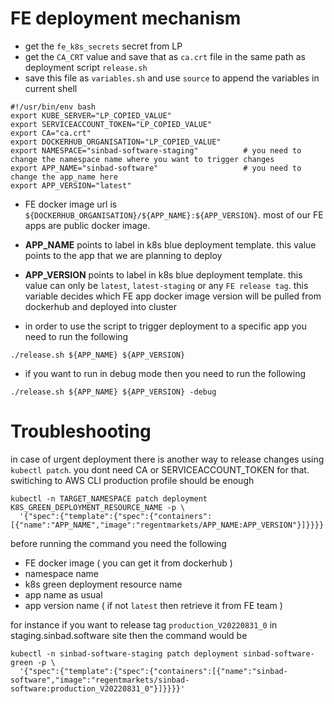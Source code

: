# FE deployment mechanism

- get the `fe_k8s_secrets` secret from LP
- get the `CA_CRT` value and save that as `ca.crt` file in the same path as deployment script `release.sh`
- save this file as `variables.sh` and use `source` to append the variables in current shell

```
#!/usr/bin/env bash
export KUBE_SERVER="LP_COPIED_VALUE"
export SERVICEACCOUNT_TOKEN="LP_COPIED_VALUE"
export CA="ca.crt"
export DOCKERHUB_ORGANISATION="LP_COPIED_VALUE"
export NAMESPACE="sinbad-software-staging"          # you need to change the namespace name where you want to trigger changes
export APP_NAME="sinbad-software"                   # you need to change the app_name here 
export APP_VERSION="latest"
```

- FE docker image url is `${DOCKERHUB_ORGANISATION}/${APP_NAME}:${APP_VERSION}`. most of our FE apps are public docker image.
- **APP_NAME** points to <app> label in k8s blue deployment template. this value points to the app that we are planning to deploy 
- **APP_VERSION** points to <version> label in k8s blue deployment template. this value can only be `latest`, `latest-staging` or any `FE release tag`. this variable decides which FE app docker image version will be pulled from dockerhub and deployed into cluster

- in order to use the script to trigger deployment to a specific app you need to run the following

```
./release.sh ${APP_NAME} ${APP_VERSION}
```

- if you want to run in debug mode then you need to run the following
```
./release.sh ${APP_NAME} ${APP_VERSION} -debug
```

# Troubleshooting

in case of urgent deployment there is another way to release changes using `kubectl patch`. you dont need CA or SERVICEACCOUNT_TOKEN for that. switiching to AWS CLI production profile should be enough

```
kubectl -n TARGET_NAMESPACE patch deployment K8S_GREEN_DEPLOYMENT_RESOURCE_NAME -p \
  '{"spec":{"template":{"spec":{"containers":[{"name":"APP_NAME","image":"regentmarkets/APP_NAME:APP_VERSION"}]}}}}'

```

before running the command you need the following
- FE docker image ( you can get it from dockerhub )
- namespace name
- k8s green deployment resource name
- app name as usual
- app version name ( if not `latest` then retrieve it from FE team )

for instance if you want to release tag `production_V20220831_0` in staging.sinbad.software site then the command would be

```
kubectl -n sinbad-software-staging patch deployment sinbad-software-green -p \
  '{"spec":{"template":{"spec":{"containers":[{"name":"sinbad-software","image":"regentmarkets/sinbad-software:production_V20220831_0"}]}}}}'
```
